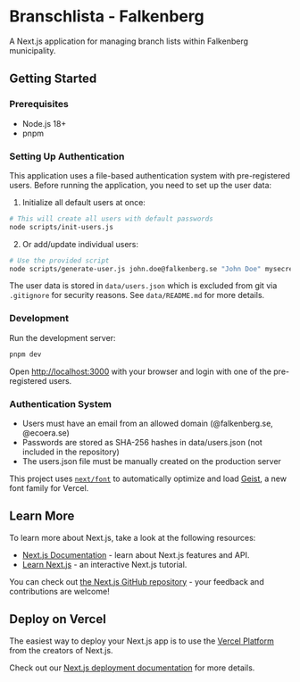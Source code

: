 # Branschlista - Falkenberg

A Next.js application for managing branch lists within Falkenberg municipality.

## Getting Started

### Prerequisites

- Node.js 18+ 
- pnpm

### Setting Up Authentication

This application uses a file-based authentication system with pre-registered users. Before running the application, you need to set up the user data:

1. Initialize all default users at once:

```bash
# This will create all users with default passwords
node scripts/init-users.js
```

2. Or add/update individual users:

```bash
# Use the provided script
node scripts/generate-user.js john.doe@falkenberg.se "John Doe" mysecretpassword
```

The user data is stored in `data/users.json` which is excluded from git via `.gitignore` for security reasons. See `data/README.md` for more details.

### Development

Run the development server:

```bash
pnpm dev
```

Open [http://localhost:3000](http://localhost:3000) with your browser and login with one of the pre-registered users.

### Authentication System

- Users must have an email from an allowed domain (@falkenberg.se, @ecoera.se)
- Passwords are stored as SHA-256 hashes in data/users.json (not included in the repository)
- The users.json file must be manually created on the production server

This project uses [`next/font`](https://nextjs.org/docs/app/building-your-application/optimizing/fonts) to automatically optimize and load [Geist](https://vercel.com/font), a new font family for Vercel.

## Learn More

To learn more about Next.js, take a look at the following resources:

- [Next.js Documentation](https://nextjs.org/docs) - learn about Next.js features and API.
- [Learn Next.js](https://nextjs.org/learn) - an interactive Next.js tutorial.

You can check out [the Next.js GitHub repository](https://github.com/vercel/next.js) - your feedback and contributions are welcome!

## Deploy on Vercel

The easiest way to deploy your Next.js app is to use the [Vercel Platform](https://vercel.com/new?utm_medium=default-template&filter=next.js&utm_source=create-next-app&utm_campaign=create-next-app-readme) from the creators of Next.js.

Check out our [Next.js deployment documentation](https://nextjs.org/docs/app/building-your-application/deploying) for more details.
